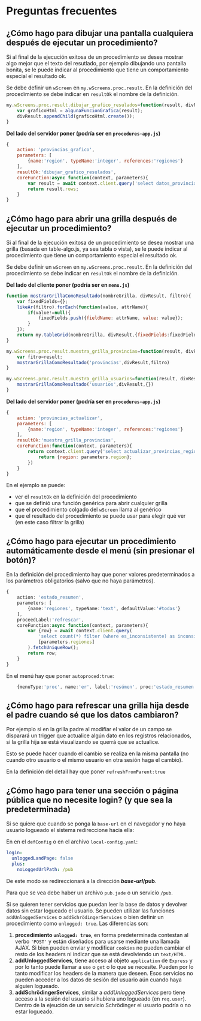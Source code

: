 # Preguntas frecuentes

## ¿Cómo hago para dibujar una pantalla cualquiera después de ejecutar un procedimiento?

Si al final de la ejecución exitosa de un procedimiento se desea mostrar 
algo mejor que el texto del resutlado, por ejemplo dibujando una pantalla bonita, 
se le puede indicar al procedimiento que tiene un comportamiento especial
el resultado ok. 

Se debe definir un `wScreen` en `my.wScreens.proc.result`.
En la definición del procedimiento se debe indicar en `resultOk` el nombre de la definición. 

```js
my.wScreens.proc.result.dibujar_grafico_resulados=function(result, divResult){
    var graficoHtml = algunaFuncionGrafica(result);
    divResult.appendChild(graficoHtml.create());
}
```

**Del lado del servidor poner (podría ser en `procedures-app.js`)**
```js
{
    action: 'provincias_grafico',
    parameters: [
        {name:'region', typeName:'integer', references:'regiones'}
    ],
    resultOk:'dibujar_grafico_resulados',
    coreFunction:async function(context, parameters){
        var result = await context.client.query('select datos_provincias_region($1)', [parameters.region]).fetchAll();
        return result.rows;
    }
}
```

## ¿Cómo hago para abrir una grilla después de ejecutar un procedimiento?

Si al final de la ejecución exitosa de un procedimiento se desea mostrar 
una grilla (basada en table-algo.js, ya sea tabla o vista), 
se le puede indicar al procedimiento que tiene un comportamiento especial
el resultado ok. 

Se debe definir un `wScreen` en `my.wScreens.proc.result`.
En la definición del procedimiento se debe indicar en `resultOk` el nombre de la definición. 

**Del lado del cliente poner (podría ser en `menu.js`)**
```js
function mostrarGrillaComoResultado(nombreGrilla, divResult, filtro){
    var fixedFields={};
    likeAr(filtro).forEach(function(value, attrName){
        if(value!=null){
            fixedFields.push({fieldName: attrName, value: value});
        }
    });
    return my.tableGrid(nombreGrilla, divResult,{fixedFields:fixedFields});
}

my.wScreens.proc.result.muestra_grilla_provincias=function(result, divResult){
    var fitro=result;
    mostrarGrillaComoResultado('provincias',divResult,filtro)
}

my.wScreens.proc.result.muestra_grilla_usuarios=function(result, divResult){
    mostrarGrillaComoResultado('usuarios',divResult,{})
}
```

**Del lado del servidor poner (podría ser en `procedures-app.js`)**
```js
{
    action: 'provincias_actualizar',
    parameters: [
        {name:'region', typeName:'integer', references:'regiones'}
    ],
    resultOk:'muestra_grilla_provincias',
    coreFunction:function(context, parameters){
        return context.client.query('select actualizar_provincias_region($1)', [parameters.region]).execute().then(function(){
            return {region: parameters.region};
        })
    }
}
```

En el ejemplo se puede:
  * ver el `resultOk` en la definición del procedimiento
  * que se definió una función genérica para abrir cualquier grilla
  * que el procedimiento colgado del `wScreen` llama al genérico
  * que el resultado del procedimiento se puede usar para elegir qué ver (en este caso filtrar la grilla)

## ¿Cómo hago para ejecutar un procedimiento automáticamente desde el menú (sin presionar el botón)?

En la definición del procedimiento hay que poner valores predeterminados a los parámetros obligatorios
(salvo que no haya parámetros). 

```ts
{
    action: 'estado_resumen',
    parameters: [
        {name:'regiones', typeName:'text', defaultValue:'#todas'}
    ],
    proceedLabel:'refrescar',
    coreFunction:async function(context, parameters){
        var {row} = await context.client.query(
            'select count(*) filter (where es_inconsistente) as inconsistencias', 
            [parameters.regiones]
        ).fetchUniqueRow();
        return row;
    }
}
```

En el menú hay que poner `autoproced:true`:
```ts
    {menuType:'proc', name:'er', label:'resúmen', proc:'estado_resumen', autoproced:true}
```

## ¿Cómo hago para refrescar una grilla hija desde el padre cuando sé que los datos cambiaron?

Por ejemplo si en la grilla padre al modifiar el valor de un campo se disparará un trigger 
que actualice algún dato en los registros relacionados, si la grilla hija se está visualizando
se querrá que se actualice. 

Esto se puede hacer cuando el cambio se realiza en la misma pantalla (no cuando otro usuario 
o el mismo usuario en otra sesión haga el cambio).

En la definición del detail hay que poner `refreshFromParent:true` 

## ¿Cómo hago para tener una sección o página pública que no necesite login? (y que sea la predeterminada)

Si se quiere que cuando se ponga la `base-url` en el navegador y no haya usuario logueado 
el sistema redireccione hacia ella:

En en el `defConfig` o en el archivo `local-config.yaml`:
```yaml
login:
  unloggedLandPage: false
  plus:
    noLoggedUrlPath: /pub
```

De este modo se redireccionará a la dirección **_base-url_/pub**. 

Para que se vea debe haber un archivo `pub.jade` o un servicio `/pub`. 

Si se quieren tener servicios que puedan leer la base de datos y devolver datos sin estar logueado el usuario.
Se pueden utilizar las funciones `addUnloggedServices` o `addSchrödingerServices` 
o bien definir un procedimiento como `unlogged: true`. Las diferencias son:
   1. **procedimiento `unlogged: true`**, en forma predeterminada contestan al verbo `'POST'` y están
   diseñados para usarse mediante una llamada AJAX. Si bien pueden enviar y modificar `cookies`
   no pueden cambiar el resto de los headers ni indicar que se está devolviendo un `text/HTML`.
   2. **addUnloggedServices**, tiene acceso al objeto `application` de `Express` y por lo tanto puede
   llamar a `use` o `get` o lo que se necesite. Pueden por lo tanto modificar los headers de la manera que deseen.
   Esos servicios no pueden acceder a los datos de sesión del usuario aún cuando haya alguien logueado. 
   3. **addSchrödingerServices**, similar a _addUnloggedServices_ pero tiene acceso a la sesión del usuario
   si hubiera uno logueado (en `req.user`). 
   Dentro de la ejeución de un servicio Schrödinger el usuario podría o no estar logueado. 

